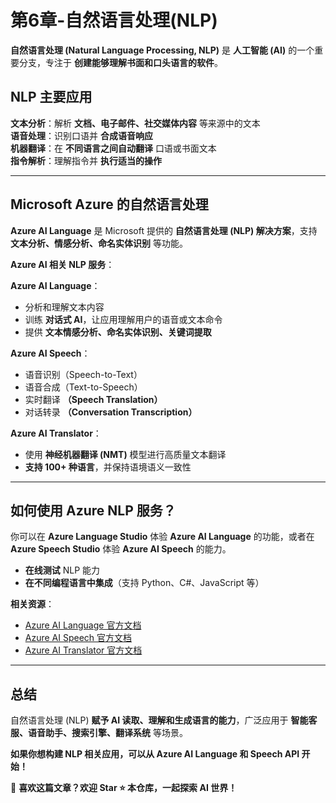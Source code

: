 # 第6章-自然语言处理(NLP)


**自然语言处理 (Natural Language Processing, NLP)** 是 **人工智能 (AI)** 的一个重要分支，专注于 **创建能够理解书面和口头语言的软件**。  

## **NLP 主要应用**

**文本分析**：解析 **文档、电子邮件、社交媒体内容** 等来源中的文本  
**语音处理**：识别口语并 **合成语音响应**  
**机器翻译**：在 **不同语言之间自动翻译** 口语或书面文本  
**指令解析**：理解指令并 **执行适当的操作**  

---

## Microsoft Azure 的自然语言处理  

**Azure AI Language** 是 Microsoft 提供的 **自然语言处理 (NLP) 解决方案**，支持 **文本分析、情感分析、命名实体识别** 等功能。  

**Azure AI 相关 NLP 服务**：

**Azure AI Language**：

- 分析和理解文本内容
- 训练 **对话式 AI**，让应用理解用户的语音或文本命令  
- 提供 **文本情感分析、命名实体识别、关键词提取**  

**Azure AI Speech**：

- 语音识别（Speech-to-Text）
- 语音合成（Text-to-Speech）
- 实时翻译 **（Speech Translation）**
- 对话转录 **（Conversation Transcription）**  

**Azure AI Translator**：

- 使用 **神经机器翻译 (NMT)** 模型进行高质量文本翻译  
- **支持 100+ 种语言**，并保持语境语义一致性  

---

## 如何使用 Azure NLP 服务？  

你可以在 **Azure Language Studio** 体验 **Azure AI Language** 的功能，或者在 **Azure Speech Studio** 体验 **Azure AI Speech** 的能力。  

- **在线测试** NLP 能力  
- **在不同编程语言中集成**（支持 Python、C#、JavaScript 等）  

 **相关资源**：

- [Azure AI Language 官方文档](https://learn.microsoft.com/en-us/azure/ai-services/language-service/)  
- [Azure AI Speech 官方文档](https://learn.microsoft.com/en-us/azure/ai-services/speech-service/)  
- [Azure AI Translator 官方文档](https://learn.microsoft.com/en-us/azure/ai-services/translator/)  

---

## 总结  

自然语言处理 (NLP) **赋予 AI 读取、理解和生成语言的能力**，广泛应用于 **智能客服、语音助手、搜索引擎、翻译系统** 等场景。  

 **如果你想构建 NLP 相关应用，可以从 Azure AI Language 和 Speech API 开始！**  

📢 **喜欢这篇文章？欢迎 Star ⭐ 本仓库，一起探索 AI 世界！**
